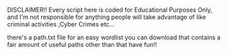 DISCLAIMER!!
Every script here is coded for Educational Purposes Only,
and I'm not responsible for anything people will take advantage of like criminal activities ,Cyber Crimes etc...




there's a path.txt file for an easy wordlist you can download that contains a fair amount of useful paths 
other than that have fun!!
